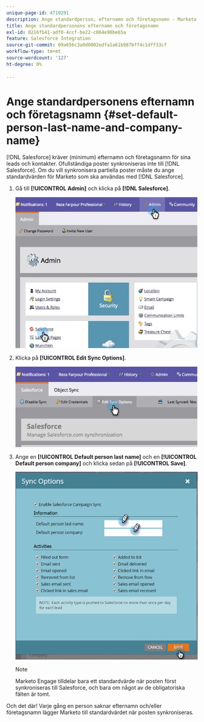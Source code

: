 ```yaml
---
unique-page-id: 4719291
description: Ange standardperson, efternamn och företagsnamn - Marketo Docs - produktdokumentation
title: Ange standardpersonens efternamn och företagsnamn
exl-id: 0216fb41-adf0-4ccf-be22-c064e90be65a
feature: Salesforce Integration
source-git-commit: 09a656c3a0d0002edfa1a61b987bff4c1dff33cf
workflow-type: tm+mt
source-wordcount: '127'
ht-degree: 0%

---
```


# Ange standardpersonens efternamn och företagsnamn {#set-default-person-last-name-and-company-name}

[!DNL Salesforce] kräver (minimum) efternamn och företagsnamn för sina leads och kontakter. Ofullständiga poster synkroniseras inte till [!DNL Salesforce]. Om du vill synkronisera partiella poster måste du ange standardvärden för Marketo som ska användas med [!DNL Salesforce].

1. Gå till **[!UICONTROL Admin]** och klicka på **[!DNL Salesforce]**.

   ![](assets/image2014-12-9-13-3a41-3a58.png)

1. Klicka på **[!UICONTROL Edit Sync Options]**.

   ![](assets/image2014-12-9-13-3a42-3a6.png)

1. Ange en **[!UICONTROL Default person last name]** och en **[!UICONTROL Default person company]** och klicka sedan på **[!UICONTROL Save]**.

   ![](assets/sync-options-hands.png)

   >[!NOTE]
   >
   >Marketo Engage tilldelar bara ett standardvärde när posten först synkroniseras till Salesforce, och bara om något av de obligatoriska fälten är tomt.

Och det där! Varje gång en person saknar efternamn och/eller företagsnamn lägger Marketo till standardvärdet när posten synkroniseras.
